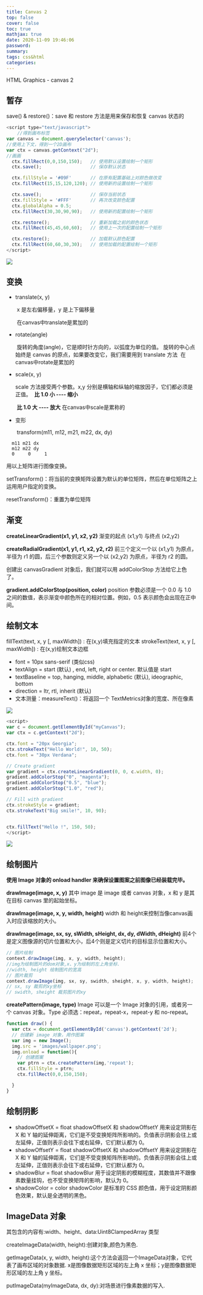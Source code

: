 ```yaml
---
title: Canvas 2
top: false
cover: false
toc: true
mathjax: true
date: 2020-11-09 19:46:06
password:
summary:
tags: css&html
categories:
---
```


HTML Graphics - canvas 2

## 暂存

save() & restore()：save 和 restore 方法是用来保存和恢复 canvas 状态的

```javascript
<script type="text/javascript">
    //得到画布标签
var canvas = document.querySelector('canvas');
//使用上下文，得到一个2D画布
var ctx = canvas.getContext("2d");
//画画 
  ctx.fillRect(0,0,150,150);   // 使用默认设置绘制一个矩形
  ctx.save();                  // 保存默认状态

  ctx.fillStyle = '#09F'       // 在原有配置基础上对颜色做改变
  ctx.fillRect(15,15,120,120); // 使用新的设置绘制一个矩形

  ctx.save();                  // 保存当前状态
  ctx.fillStyle = '#FFF'       // 再次改变颜色配置
  ctx.globalAlpha = 0.5;    
  ctx.fillRect(30,30,90,90);   // 使用新的配置绘制一个矩形

  ctx.restore();               // 重新加载之前的颜色状态
  ctx.fillRect(45,45,60,60);   // 使用上一次的配置绘制一个矩形

  ctx.restore();               // 加载默认颜色配置
  ctx.fillRect(60,60,30,30);   // 使用加载的配置绘制一个矩形
</script>
```

![](Canvas-2/1604922855314.png)

## 变换

- translate(x, y)   

  ​	x 是左右偏移量，y 是上下偏移量

  ​	在canvas中translate是累加的

- rotate(angle)

  ​	旋转的角度(angle)，它是顺时针方向的，以弧度为单位的值。
  ​	旋转的中心点始终是 canvas 的原点，如果要改变它，我们需要用到 translate 方法
  ​	在canvas中rotate是累加的
  ​	

- scale(x, y)

  scale 方法接受两个参数。x,y 分别是横轴和纵轴的缩放因子，它们都必须是正值。
  ​	**比 1.0 小 ---- 缩小**

  ​	**比 1.0 大 ---- 放大**
  ​	在canvas中scale是累称的
  
- 变形

  ​	transform(m11, m12, m21, m22, dx, dy)
  
```
  m11 m21 dx
  m12 m22 dy
  0     0     1
  ```
  
  用以上矩阵进行图像变换。
  
  setTransform()：将当前的变换矩阵设置为默认的单位矩阵，然后在单位矩阵之上运用用户指定的变换。
  
  resetTransform()：重置为单位矩阵

## 渐变

**createLinearGradient(x1, y1, x2, y2)** 渐变的起点 (x1,y1) 与终点 (x2,y2)

**createRadialGradient(x1, y1, r1, x2, y2, r2)**  前三个定义一个以 (x1,y1) 为原点，半径为 r1 的圆，后三个参数则定义另一个以 (x2,y2) 为原点，半径为 r2 的圆。

创建出 canvasGradient 对象后，我们就可以用 addColorStop 方法给它上色了。

**gradient.addColorStop(position, color)** position 参数必须是一个 0.0 与 1.0 之间的数值，表示渐变中颜色所在的相对位置。例如，0.5 表示颜色会出现在正中间。

## 绘制文本

fillText(text, x, y [, maxWidth]) : 在(x,y)填充指定的文本
	strokeText(text, x, y [, maxWidth]) : 在(x,y)绘制文本边框

- font = 10px sans-serif (类似css)
- textAlign = start (默认) , end, left, right or center. 默认值是 start
- textBaseline = top, hanging, middle, alphabetic  (默认), ideographic, bottom 
- direction = ltr, rtl, inherit  (默认) 
- 文本测量：measureText()：将返回一个 TextMetrics对象的宽度、所在像素

![](Canvas-2/1604924942493.png)

```javascript
<script>
var c = document.getElementById("myCanvas");
var ctx = c.getContext("2d");

ctx.font = "20px Georgia";
ctx.strokeText("Hello World!", 10, 50);
ctx.font = "30px Verdana";

// Create gradient
var gradient = ctx.createLinearGradient(0, 0, c.width, 0);
gradient.addColorStop("0", "magenta");
gradient.addColorStop("0.5", "blue");
gradient.addColorStop("1.0", "red");

// Fill with gradient
ctx.strokeStyle = gradient;
ctx.strokeText("Big smile!", 10, 90);


ctx.fillText("Hello !", 150, 50);
</script>
```

![](Canvas-2/1604925167895.png)



## 绘制图片

**使用 Image 对象的 onload handler 来确保设置图案之前图像已经装载完毕。**

**drawImage(image, x, y)** 其中 image 是 image 或者 canvas 对象，x 和 y 是其在目标 canvas 里的起始坐标。

**drawImage(image, x, y, width, height)** width 和 height来控制当像canvas画入时应该缩放的大小。

**drawImage(image, sx, sy, sWidth, sHeight, dx, dy, dWidth, dHeight)** 前4个是定义图像源的切片位置和大小，后4个则是定义切片的目标显示位置和大小。

```javascript
// 图片绘制
context.drawImage(img, x, y, width, height);
//img为绘制图片的dom对象,x、y为绘制的左上角坐标.
//width, height 绘制图片的宽高
// 图片裁剪
context.drawImage(img, sx, sy, swidth, sheight, x, y, width, height);
// sx, sy 裁剪的xy坐标
// swidth, sheight 裁剪图片的xy
```

**createPattern(image, type)**  Image 可以是一个 Image 对象的引用，或者另一个 canvas 对象。Type 必须选：repeat，repeat-x，repeat-y 和 no-repeat。

```javascript
function draw() {
  var ctx = document.getElementById('canvas').getContext('2d');
  // 创建新 image 对象，用作图案
  var img = new Image();
  img.src = 'images/wallpaper.png';
  img.onload = function(){
    // 创建图案
    var ptrn = ctx.createPattern(img,'repeat');
    ctx.fillStyle = ptrn;
    ctx.fillRect(0,0,150,150);

  }
}
```

## 绘制阴影

- shadowOffsetX = float
  shadowOffsetX 和 shadowOffsetY 用来设定阴影在 X 和 Y 轴的延伸距离，它们是不受变换矩阵所影响的。负值表示阴影会往上或左延伸，正值则表示会往下或右延伸，它们默认都为 0。
- shadowOffsetY = float
  shadowOffsetX 和 shadowOffsetY 用来设定阴影在 X 和 Y 轴的延伸距离，它们是不受变换矩阵所影响的。负值表示阴影会往上或左延伸，正值则表示会往下或右延伸，它们默认都为 0。
- shadowBlur = float
  shadowBlur 用于设定阴影的模糊程度，其数值并不跟像素数量挂钩，也不受变换矩阵的影响，默认为 0。
- shadowColor = color
  shadowColor 是标准的 CSS 颜色值，用于设定阴影颜色效果，默认是全透明的黑色。

## ImageData 对象

其包含的内容有:width、height、data:Uint8ClampedArray 类型

createImageData(width, height):创建对象,颜色为黑色.

getImageData(x, y, width, height):这个方法会返回一个ImageData对象，它代表了画布区域的对象数据. x是图像数据矩形区域的左上角 x 坐标；y是图像数据矩形区域的左上角 y 坐标。

putImageData(myImageData, dx, dy):对场景进行像素数据的写入.

[Reference]: https://www.w3schools.com/tags/ref_canvas.asp

